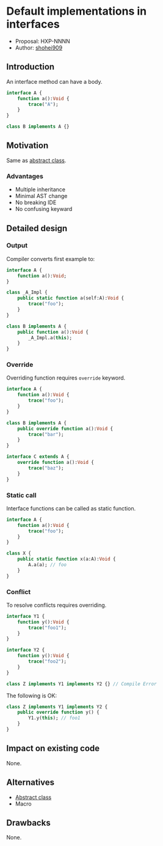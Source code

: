 # Default implementations in interfaces

* Proposal: HXP-NNNN
* Author: [shohei909](https://github.com/shohei909)

## Introduction

An interface method can have a body.

```haxe
interface A {
	function a():Void {
		trace("A");
	}
}

class B implements A {}
```

## Motivation

Same as [abstract class](https://github.com/RealyUniqueName/haxe-evolution/blob/abstract-classes/proposals/NNNN-abstract-classes.md#motivation).

### Advantages
* Multiple inheritance
* Minimal AST change
* No breaking IDE
* No confusing keyward

## Detailed design

### Output

Compiler converts first example to:

```haxe
interface A {
	function a():Void;
}

class _A_Impl {
	public static function a(self:A):Void {
		trace("foo");
	}
}

class B implements A {
	public function a():Void {
		_A_Impl.a(this);
	}
}
```

### Override

Overriding function requires `override` keyword.

```haxe
interface A {
	function a():Void {
		trace("foo");
	}
}

class B implements A {
	public override function a():Void {
		trace("bar");
	}
}

interface C extends A {
	override function a():Void {
		trace("baz");
	}
}
```

### Static call

Interface functions can be called as static function.

```haxe
interface A {
	function a():Void {
		trace("foo");
	}
}

class X {
	public static function x(a:A):Void {
		A.a(a); // foo
	}
}
```

### Conflict

To resolve conflicts requires overriding.

```haxe
interface Y1 {
	function y():Void {
		trace("foo1");
	}
}

interface Y2 {
	function y():Void {
		trace("foo2");
	}
}

class Z implements Y1 implements Y2 {} // Compile Error
```

The following is OK:

```haxe
class Z implements Y1 implements Y2 {
	public override function y() {
		Y1.y(this); // foo1
	}
}
```

## Impact on existing code

None.

## Alternatives

* [Abstract class](https://github.com/HaxeFoundation/haxe-evolution/pull/69)
* Macro

## Drawbacks

None.

